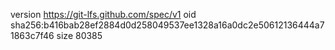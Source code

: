 version https://git-lfs.github.com/spec/v1
oid sha256:b416bab28ef2884d0d258049537ee1328a16a0dc2e50612136444a71863c7f46
size 80385
